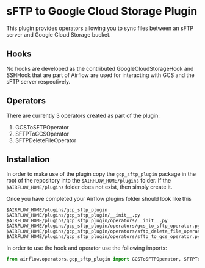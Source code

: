 # sFTP to Google Cloud Storage Plugin

This plugin provides operators allowing you to sync files between an sFTP server and Google Cloud Storage bucket.

## Hooks

No hooks are developed as the contributed GoogleCloudStorageHook and SSHHook that are part of Airflow are used for interacting with GCS and the sFTP server respectively. 

## Operators

There are currently 3 operators created as part of the plugin:
1. GCSToSFTPOperator
1. SFTPToGCSOperator
1. SFTPDeleteFileOperator

## Installation

In order to make use of the plugin copy the `gcp_sftp_plugin` package in the root of the repository into 
the `$AIRFLOW_HOME/plugins` folder. If the `$AIRFLOW_HOME/plugins` folder does not exist, then simply create it. 

Once you have completed your Airflow plugins folder should look like this

```
$AIRFLOW_HOME/plugins/gcp_sftp_plugin
$AIRFLOW_HOME/plugins/gcp_sftp_plugin/__init__.py     
$AIRFLOW_HOME/plugins/gcp_sftp_plugin/operators/__init__.py
$AIRFLOW_HOME/plugins/gcp_sftp_plugin/operators/gcs_to_sftp_operator.py
$AIRFLOW_HOME/plugins/gcp_sftp_plugin/operators/sftp_delete_file_operator.py   
$AIRFLOW_HOME/plugins/gcp_sftp_plugin/operators/sftp_to_gcs_operator.py
```

In order to use the hook and operator use the following imports:

```Python
from airflow.operators.gcp_sftp_plugin import GCSToSFTPOperator, SFTPToGCSOperator, SFTPDeleteFileOperator
```